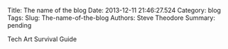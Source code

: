 Title: The name of the blog
Date: 2013-12-11 21:46:27.524
Category: blog
Tags: 
Slug: The-name-of-the-blog
Authors: Steve Theodore
Summary: pending

Tech Art Survival Guide

